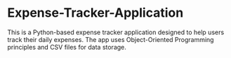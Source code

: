 # Expense-Tracker-Application

This is a Python-based expense tracker application designed to help users track their daily expenses.
The app uses Object-Oriented Programming principles and CSV files for data storage.
